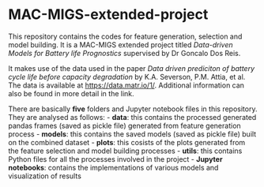 # MAC-MIGS-extended-project
This repository contains the codes for feature generation, selection and model building. It is a MAC-MIGS extended project titled _Data-driven Models for Battery life Prognostics_ supervised by Dr Goncalo Dos Reis.

It makes use of the data used in the paper _Data driven prediciton of battery cycle life before capacity degradation_ by K.A. Severson, P.M. Attia, et al. The data is available at https://data.matr.io/1/. Additional information can also be found in more detail in the link.

There are basically **five** folders and Jupyter notebook files in this repository. They are analysed as follows:
     - **data**: this contains the processed generated pandas frames (saved as pickle file) generated from feature generation process
     - **models**: this contains the saved models (saved as pickle file) built on the combined dataset
     - **plots**: this cosists of the plots generated from the feature selection and model building processes
     - **utils**: this contains Python files for all the processes involved in the project 
     - **Jupyter notebooks**: contains the implementations of various models and visualization of results
